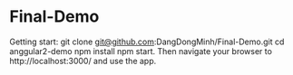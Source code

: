 # Final-Demo
Getting start:
git clone git@github.com:DangDongMinh/Final-Demo.git
cd anggular2-demo
npm install
npm start.
Then navigate your browser to http://localhost:3000/ and use the app.